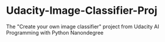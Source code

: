 # Udacity-Image-Classifier-Proj
The "Create your own image classifier" project from Udacity AI Programming with Python Nanondegree
